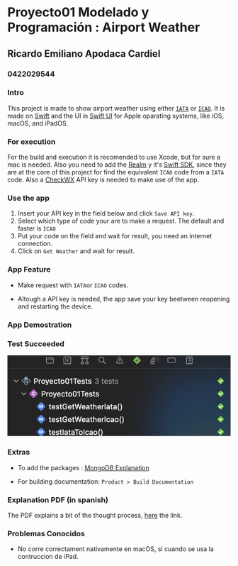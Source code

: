 # Proyecto01 Modelado y Programación : Airport Weather

## Ricardo Emiliano Apodaca Cardiel 
### 0422029544

### Intro

This project is made to show airport weather using either [`IATA`](https://en.wikipedia.org/wiki/IATA_airport_code) or [`ICAO`](https://en.wikipedia.org/wiki/ICAO_airport_code). It is made on [Swift](https://www.swift.org)
and the UI in [Swift UI](https://developer.apple.com/xcode/swiftui/)
for Apple oparating systems, like iOS, macOS, and iPadOS.

### For execution

For the build and execution it is recomended to use Xcode, but for sure a mac is needed. Also you need to add the [Realm](https://realm.io) y it's 
[Swift SDK](https://www.mongodb.com/docs/realm/sdk/swift/#realm-swift-sdk),
since they are at the core of this project for find the equivalent `ICAO` code from a `IATA` code. Also a [CheckWX](https://www.checkwxapi.com) API key is needed to make use of the app.

### Use the app

1. Insert your API key in the field below and click `Save API key`.
2. Select which type of code your are to make a request. The default and faster is `ICAO`
3. Put your code on the field and wait for result, you need an internet connection.
4. Click on `Get Weather` and wait for result.
### App Feature

- Make request with `IATA`or `ICAO` codes.

- Altough a API key is needed, the app save your key beetween reopening and
restarting the device.

### App Demostration



### Test Succeeded

![Test Succeeded](ReadmeResources/TestSucceeded.png)

### Extras

- To add the packages : [MongoDB Explanation](https://www.mongodb.com/docs/realm/sdk/swift/install/)

- For building documentation: `Product > Build Documentation`

### Explanation PDF (in spanish)

The PDF explains a bit of the thought process, [here](Info/LaTeX/main.pdf) the link.
### Problemas Conocidos

- No corre correctament nativamente en macOS, si cuando se usa la contruccion de iPad.
